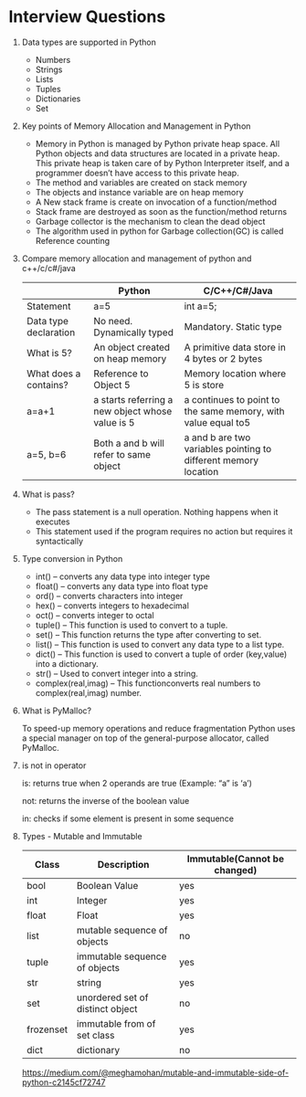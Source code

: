 # Interview Questions
1. Data types are supported in Python
    * Numbers
    * Strings
    * Lists
    * Tuples
    * Dictionaries
    * Set

2. Key points of Memory Allocation and Management in Python
    * Memory in Python is managed by Python private heap space. All Python objects and data structures are located in a private heap. This private heap is taken care of by Python Interpreter itself, and a programmer doesn’t have access to this private heap.
    * The method and variables are created on stack memory
    * The objects and instance variable are on heap memory
    * A New stack frame is create on invocation of a function/method
    * Stack frame are destroyed as soon as the function/method returns
    * Garbage collector is the mechanism to clean the dead object
    * The algorithm used in python for Garbage collection(GC) is called Reference counting
     
3. Compare memory allocation and management of python and c++/c/c#/java

    | |Python|C/C++/C#/Java|
    |---|---|-----|
    |Statement|a=5|int a=5;|
    |Data type declaration|No need. Dynamically typed|Mandatory. Static type|
    |What is 5?|An object created on heap memory|A primitive data store in 4 bytes or 2 bytes
    |What does a contains?|Reference to Object 5|Memory location where 5 is store|
    |a=a+1|a starts referring a new object whose value is 5|a continues to point to the same memory, with value equal to5|
    |a=5, b=6| Both a and b will refer to same object|a and b are two variables pointing to different memory location|
    
4. What is pass?
    * The pass statement is a null operation. Nothing happens when it executes
    * This statement used if the program requires no action but requires it syntactically
    
5. Type conversion in Python
    * int() – converts any data type into integer type
    * float() – converts any data type into float type
    * ord() – converts characters into integer
    * hex() – converts integers to hexadecimal
    * oct() – converts integer to octal
    * tuple() – This function is used to convert to a tuple.
    * set() – This function returns the type after converting to set.
    * list() – This function is used to convert any data type to a list type.
    * dict() – This function is used to convert a tuple of order (key,value) into a dictionary.
    * str() – Used to convert integer into a string.
    * complex(real,imag) – This functionconverts real numbers to complex(real,imag) number.

6. What is PyMalloc?

    To speed-up memory operations and reduce fragmentation Python uses a special manager on top of the general-purpose allocator, called PyMalloc.

7. is not in operator

    is: returns true when 2 operands are true  (Example: “a” is ‘a’)

    not: returns the inverse of the boolean value

    in: checks if some element is present in some sequence

8. Types - Mutable and Immutable

   |Class|Description|Immutable(Cannot be changed)|
   |-----|-----------|---------|
   |bool|Boolean Value|yes|
   |int|Integer|yes|
   |float|Float|yes|
   |list|mutable sequence of objects|no|
   |tuple|immutable sequence of objects|yes|
   |str|string|yes|
   |set|unordered set of distinct object|no|
   |frozenset|immutable from of set class|yes|
   |dict|dictionary|no|

   https://medium.com/@meghamohan/mutable-and-immutable-side-of-python-c2145cf72747